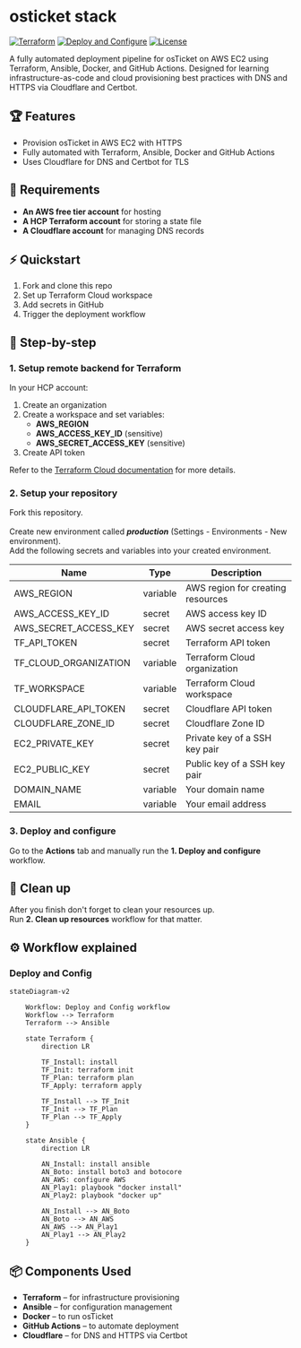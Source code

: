 # osticket stack

[![Terraform](https://img.shields.io/badge/Terraform-Cloud-blueviolet?logo=terraform)](https://terraform.io)
[![Deploy and Configure](https://github.com/bendarik/osticket-stack/actions/workflows/p1-deploy-and-configure.yml/badge.svg)](https://github.com/bendarik/osticket-stack/actions/workflows/p1-deploy-and-configure.yml)
[![License](https://img.shields.io/github/license/bendarik/osticket-stack)](LICENSE)

A fully automated deployment pipeline for osTicket on AWS EC2 using Terraform, Ansible, Docker, and GitHub Actions.
Designed for learning infrastructure-as-code and cloud provisioning best practices with DNS and HTTPS via Cloudflare and Certbot.

## :trophy: Features

- Provision osTicket in AWS EC2 with HTTPS
- Fully automated with Terraform, Ansible, Docker and GitHub Actions
- Uses Cloudflare for DNS and Certbot for TLS

## :briefcase: Requirements

- **An AWS free tier account** for hosting
- **A HCP Terraform account** for storing a state file
- **A Cloudflare account** for managing DNS records

## :zap: Quickstart

1. Fork and clone this repo
2. Set up Terraform Cloud workspace
3. Add secrets in GitHub
4. Trigger the deployment workflow

## :rocket: Step-by-step

### 1. Setup remote backend for Terraform

In your HCP account:
1. Create an organization
2. Create a workspace and set variables:
   - **AWS_REGION**
   - **AWS_ACCESS_KEY_ID** (sensitive)
   - **AWS_SECRET_ACCESS_KEY** (sensitive)
4. Create API token

Refer to the [Terraform Cloud documentation](https://developer.hashicorp.com/terraform/cloud-docs) for more details.

### 2. Setup your repository

Fork this repository.<br/>
<br/>
Create new environment called **_production_** (Settings - Environments - New environment).<br/>
Add the following secrets and variables into your created environment.

| Name                   | Type       | Description                       |
| ---------------------- | ---------- | --------------------------------- |
| AWS_REGION             |  variable  | AWS region for creating resources |
| AWS_ACCESS_KEY_ID      |  secret    | AWS access key ID                 |
| AWS_SECRET_ACCESS_KEY  |  secret    | AWS secret access key             |
| TF_API_TOKEN           |  secret    | Terraform API token               |
| TF_CLOUD_ORGANIZATION  |  variable  | Terraform Cloud organization      |
| TF_WORKSPACE           |  variable  | Terraform Cloud workspace         |
| CLOUDFLARE_API_TOKEN   |  secret    | Cloudflare API token              |
| CLOUDFLARE_ZONE_ID     |  secret    | Cloudflare Zone ID                |
| EC2_PRIVATE_KEY        |  secret    | Private key of a SSH key pair     |
| EC2_PUBLIC_KEY         |  secret    | Public key of a SSH key pair      |
| DOMAIN_NAME            |  variable  | Your domain name                  |
| EMAIL                  |  variable  | Your email address                |

### 3. Deploy and configure

Go to the **Actions** tab and manually run the **1. Deploy and configure** workflow.

## :checkered_flag: Clean up

After you finish don't forget to clean your resources up.<br/>
Run **2. Clean up resources** workflow for that matter.

## :gear: Workflow explained

### Deploy and Config

```mermaid
stateDiagram-v2

    Workflow: Deploy and Config workflow
    Workflow --> Terraform
    Terraform --> Ansible

    state Terraform {
        direction LR

        TF_Install: install
        TF_Init: terraform init
        TF_Plan: terraform plan
        TF_Apply: terraform apply

        TF_Install --> TF_Init
        TF_Init --> TF_Plan
        TF_Plan --> TF_Apply
    }

    state Ansible {
        direction LR

        AN_Install: install ansible
        AN_Boto: install boto3 and botocore
        AN_AWS: configure AWS
        AN_Play1: playbook "docker install"
        AN_Play2: playbook "docker up"

        AN_Install --> AN_Boto
        AN_Boto --> AN_AWS
        AN_AWS --> AN_Play1
        AN_Play1 --> AN_Play2
    }
```

## :package: Components Used

- **Terraform** – for infrastructure provisioning
- **Ansible** – for configuration management
- **Docker** – to run osTicket
- **GitHub Actions** – to automate deployment
- **Cloudflare** – for DNS and HTTPS via Certbot
